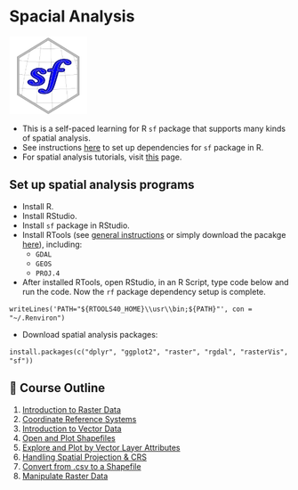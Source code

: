 # Spacial Analysis 

<img src="Image/cover.png" width="140">

* This is a self-paced learning for R `sf` package that supports many kinds of spatial analysis.  
* See instructions [here](https://datacarpentry.org/geospatial-workshop/setup.html) to set up dependencies for `sf` package in R.
* For spatial analysis tutorials, visit [this](https://ucmerced.github.io/2021-03-22-ucmerced/) page.

## Set up spatial analysis programs 
* Install R. 
* Install RStudio. 
* Install `sf` package in RStudio.
* Install RTools (see [general instructions](https://datacarpentry.org/geospatial-workshop/setup.html) or simply download the pacakge [here](http://www.kyngchaos.com/software/frameworks/)), including: 
	* `GDAL`
	* `GEOS`
	* `PROJ.4` 
* After installed RTools, open RStudio, in an R Script, type code below and run the code. Now the `rf` package dependency setup is complete.

```
writeLines('PATH="${RTOOLS40_HOME}\\usr\\bin;${PATH}"', con = "~/.Renviron")
```
* Download spatial analysis packages: 

```
install.packages(c("dplyr", "ggplot2", "raster", "rgdal", "rasterVis", "sf"))
```

## :blue_book: Course Outline 
1. [Introduction to Raster Data](https://datacarpentry.org/organization-geospatial/01-intro-raster-data/index.html)  
2. [Coordinate Reference Systems](https://datacarpentry.org/organization-geospatial/03-crs/index.html)
3. [Introduction to Vector Data](https://datacarpentry.org/organization-geospatial/02-intro-vector-data/index.html)
4. [Open and Plot Shapefiles](https://datacarpentry.org/r-raster-vector-geospatial/06-vector-open-shapefile-in-r/index.html)
5. [Explore and Plot by Vector Layer Attributes](https://datacarpentry.org/r-raster-vector-geospatial/07-vector-shapefile-attributes-in-r/index.html)
6. [Handling Spatial Projection & CRS](https://datacarpentry.org/r-raster-vector-geospatial/09-vector-when-data-dont-line-up-crs/index.html)
7. [Convert from .csv to a Shapefile](https://datacarpentry.org/r-raster-vector-geospatial/10-vector-csv-to-shapefile-in-r/index.html)
8. [Manipulate Raster Data](https://datacarpentry.org/r-raster-vector-geospatial/11-vector-raster-integration/index.html)
